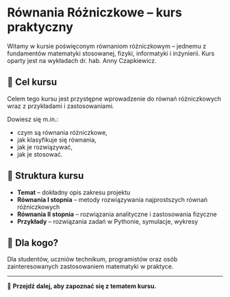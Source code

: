 # Równania Różniczkowe – kurs praktyczny

Witamy w kursie poświęconym równaniom różniczkowym – jednemu z fundamentów matematyki stosowanej, fizyki, informatyki i inżynierii. 
Kurs oparty jest na wykładach dr. hab. Anny Czapkiewicz.

## 🎯 Cel kursu
Celem tego kursu jest przystępne wprowadzenie do równań różniczkowych wraz z przykładami i zastosowaniami.

Dowiesz się m.in.:
- czym są równania różniczkowe,
- jak klasyfikuje się równania,
- jak je rozwiązywać,
- jak je stosować.

## 🧱 Struktura kursu
- **Temat** – dokładny opis zakresu projektu
- **Równania I stopnia** – metody rozwiązywania najprostszych równań różniczkowych
- **Równania II stopnia** – rozwiązania analityczne i zastosowania fizyczne
- **Przykłady** – rozwiązania zadań w Pythonie, symulacje, wykresy

## 👥 Dla kogo?
Dla studentów, uczniów technikum, programistów oraz osób zainteresowanych zastosowaniem matematyki w praktyce.

---

📌 **Przejdź dalej, aby zapoznać się z tematem kursu.**